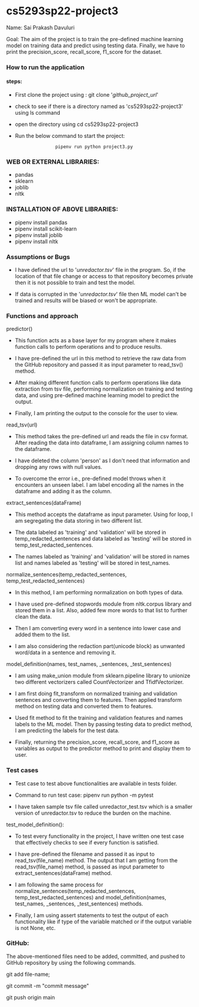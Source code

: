 # cs5293sp22-project3

Name: Sai Prakash Davuluri

Goal: The aim of the project is to train the pre-defined machine learning model on training data and predict using testing data. Finally, we have to print the precision_score, recall_score, f1_score for the dataset.

### How to run the application

#### steps:
* First clone the project using : git clone '_github_project_url_'
* check to see if there is a directory named as 'cs5293sp22-project3' using ls command
* open the directory using cd cs5293sp22-project3
* Run the below command to start the project:

                        
                     pipenv run python project3.py

### WEB OR EXTERNAL LIBRARIES:
* pandas
* sklearn
* joblib
* nltk

### INSTALLATION OF ABOVE LIBRARIES:
* pipenv install pandas
* pipenv install scikit-learn
* pipenv install joblib
* pipenv install nltk

### Assumptions or Bugs

* I have defined the url to '_unredactor.tsv_' file in the program. So, if the location of that file change or access to that repository becomes private then it is not possible to train and test the model.

* If data is corrupted in the '_unredactor.tsv_' file then ML model can't be trained and results will be biased or won't be appropriate.

### Functions and approach

predictor()

* This function acts as a base layer for my program where it makes function calls to perform operations and to produce results.

* I have pre-defined the url in this method to retrieve the raw data from the GitHub repository and passed it as input parameter to read_tsv() method.

* After making different function calls to perform operations like data extraction from tsv file, performing normalization on training and testing data, and using pre-defined machine learning model to predict the output.

* Finally, I am printing the output to the console for the user to view.

read_tsv(url)

* This method takes the pre-defined url and reads the file in csv format. After reading the data into dataframe, I am assigning column names to the dataframe.

* I have deleted the column 'person' as I don't need that information and dropping any rows with null values.

* To overcome the error  i.e., pre-defined model throws when it encounters an unseen label. I am label encoding all the names in the dataframe and adding it as the column.

extract_sentences(dataFrame)

* This method accepts the dataframe as input parameter. Using for loop, I am segregating the data storing in two different list.

* The data labeled as 'training' and 'validation' will be stored in temp_redacted_sentences and data labeled as 'testing' will be stored in temp_test_redacted_sentences.

* The names labeled as 'training' and 'validation' will be stored in names list and names labeled as 'testing' will be stored in test_names.

normalize_sentences(temp_redacted_sentences, temp_test_redacted_sentences)

* In this method, I am performing normalization on both types of data.

* I have used pre-defined stopwords module from nltk.corpus library and stored them in a list. Also, added few more words to that list to further clean the data.

* Then I am converting every word in a sentence into lower case and added them to the list.

* I am also considering the redaction part(unicode block) as unwanted word/data in a sentence and removing it.


model_definition(names, test_names, _sentences, _test_sentences)

* I am using make_union module from sklearn.pipeline library to unionize two different vectorizers called CountVectorizer and TfidfVectorizer.

* I am first doing fit_transform on normalized training and validation sentences and converting them to features. Then applied transform method on testing data and converted them to features.

* Used fit method to fit the training and validation features and names labels to the ML model. Then by passing testing data to predict method, I am predicting the labels for the test data.

* Finally, returning the precision_score, recall_score, and f1_score as variables as output to the predictor method to print and display them to user.


### Test cases

* Test case to test above functionalities are available in tests folder.

* Command to run test case: pipenv run python -m pytest

* I have taken sample tsv file called unredactor_test.tsv which is a smaller version of unredactor.tsv to reduce the burden on the machine.

test_model_definition():

* To test every functionality in the project, I have written one test case that effectively checks to see if every function is satisfied. 

* I have pre-defined the filename and passed it as input to read_tsv(file_name) method. The output that I am getting from the read_tsv(file_name) method, is passed as input parameter to extract_sentences(dataFrame) method.

* I am following the same process for normalize_sentences(temp_redacted_sentences, temp_test_redacted_sentences) and model_definition(names, test_names, _sentences, _test_sentences) methods.

* Finally, I am using assert statements to test the output of each functionality like if type of the variable matched or if the output variable is not None, etc.

### GitHub:
The above-mentioned files need to be added, committed, and pushed to GitHub repository by using the following commands.

git add file-name;

git commit -m "commit message"

git push origin main



